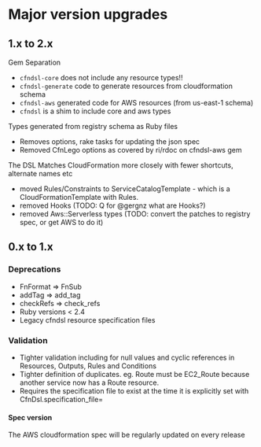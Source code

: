# Major version upgrades

## 1.x to 2.x

Gem Separation

* `cfndsl-core` does not include any resource types!!
* `cfndsl-generate` code to generate resources from cloudformation schema
* `cfndsl-aws` generated code for AWS resources (from us-east-1 schema)
* `cfndsl` is a shim to include core and aws types

Types generated from registry schema as Ruby files

* Removes options, rake tasks for updating the json spec
* Removed CfnLego options as covered by ri/rdoc on cfndsl-aws gem

The DSL Matches CloudFormation more closely with fewer shortcuts, alternate names etc
* moved Rules/Constraints to ServiceCatalogTemplate - which is a CloudFormationTemplate with Rules. 
* removed Hooks (TODO: Q for @gergnz what are Hooks?)
* removed Aws::Serverless types (TODO: convert the patches to registry spec, or get AWS to do it)

## 0.x to 1.x

### Deprecations

* FnFormat => FnSub
* addTag => add_tag
* checkRefs => check_refs
* Ruby versions < 2.4
* Legacy cfndsl resource specification files

### Validation

* Tighter validation including for null values and cyclic references in Resources, Outputs, Rules and Conditions
* Tighter definition of duplicates. eg. Route must be EC2_Route because another service now has a Route resource.
* Requires the specification file to exist at the time it is explicitly set with CfnDsl.specification_file=

#### Spec version 

The AWS cloudformation spec will be regularly updated on every release

